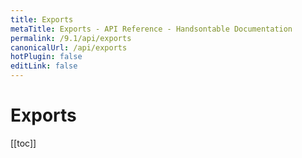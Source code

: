 ```yaml
---
title: Exports
metaTitle: Exports - API Reference - Handsontable Documentation
permalink: /9.1/api/exports
canonicalUrl: /api/exports
hotPlugin: false
editLink: false
---
```


# Exports

[[toc]]

